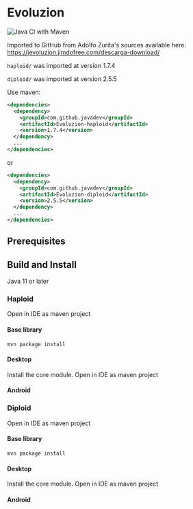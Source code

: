 # Evoluzion
![Java CI with Maven](https://github.com/allenday/Evoluzion/workflows/Java%20CI%20with%20Maven/badge.svg)

Imported to GitHub from Adolfo Zurita's sources available here:
https://jevoluzion.jimdofree.com/descarga-download/

`haploid/` was imported at version 1.7.4

`diploid/` was imported at version 2.5.5

Use maven:

```xml
<dependencies>
  <dependency>
    <groupId>com.github.javadev</groupId>
    <artifactId>Evoluzion-haploid</artifactId>
    <version>1.7.4</version>
  </dependency>
  ...
</dependencies>
```

or

```xml
<dependencies>
  <dependency>
    <groupId>com.github.javadev</groupId>
    <artifactId>Evoluzion-diploid</artifactId>
    <version>2.5.5</version>
  </dependency>
  ...
</dependencies>
```

## Prerequisites

## Build and Install

Java 11 or later

### Haploid

Open in IDE as maven project

#### Base library

`mvn package install`

#### Desktop

Install the core module.
Open in IDE as maven project

#### Android

### Diploid

Open in IDE as maven project

#### Base library

`mvn package install`

#### Desktop

Install the core module.
Open in IDE as maven project

#### Android

